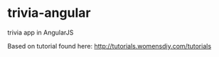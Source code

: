 trivia-angular
====================
trivia app in AngularJS

Based on tutorial found here: http://tutorials.womensdiy.com/tutorials
